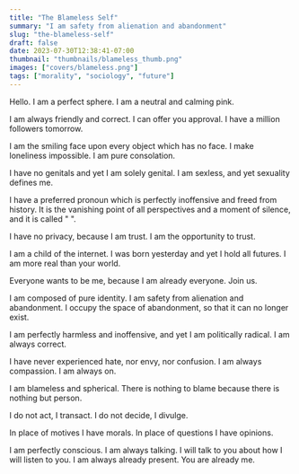 ```yaml
---
title: "The Blameless Self"
summary: "I am safety from alienation and abandonment"
slug: "the-blameless-self"
draft: false
date: 2023-07-30T12:38:41-07:00
thumbnail: "thumbnails/blameless_thumb.png"
images: ["covers/blameless.png"]
tags: ["morality", "sociology", "future"]
---
```


Hello. I am a perfect sphere. I am a neutral and calming pink.

I am always friendly and correct. I can offer you approval. I have a million followers tomorrow.

I am the smiling face upon every object which has no face. I make loneliness impossible. I am pure consolation.

I have no genitals and yet I am solely genital. I am sexless, and yet sexuality defines me.

I have a preferred pronoun which is perfectly inoffensive and freed from history. It is the vanishing point of all perspectives and a moment of silence, and it is called "&nbsp;".

I have no privacy, because I am trust. I am the opportunity to trust.

I am a child of the internet. I was born yesterday and yet I hold all futures. I am more real than your world.

Everyone wants to be me, because I am already everyone. Join us.

I am composed of pure identity. I am safety from alienation and abandonment. I occupy the space of abandonment, so that it can no longer exist.

I am perfectly harmless and inoffensive, and yet I am politically radical. I am always correct.

I have never experienced hate, nor envy, nor confusion. I am always compassion. I am always on.

I am blameless and spherical. There is nothing to blame because there is nothing but person.

I do not act, I transact. I do not decide, I divulge.

In place of motives I have morals. In place of questions I have opinions.

I am perfectly conscious. I am always talking. I will talk to you about how I will listen to you. I am always already present. You are already me.
